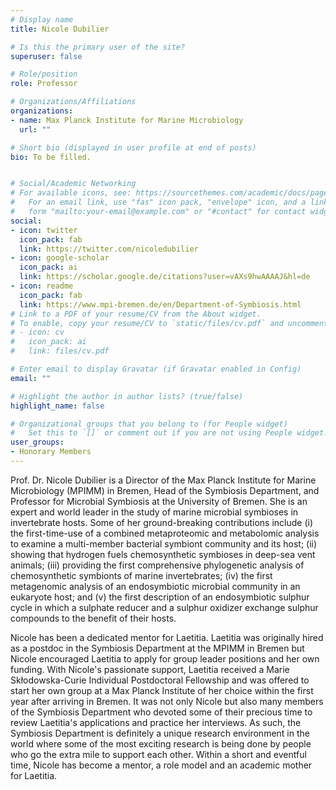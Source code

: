```yaml
---
# Display name
title: Nicole Dubilier

# Is this the primary user of the site?
superuser: false

# Role/position
role: Professor

# Organizations/Affiliations
organizations:
- name: Max Planck Institute for Marine Microbiology
  url: ""

# Short bio (displayed in user profile at end of posts)
bio: To be filled.


# Social/Academic Networking
# For available icons, see: https://sourcethemes.com/academic/docs/page-builder/#icons
#   For an email link, use "fas" icon pack, "envelope" icon, and a link in the
#   form "mailto:your-email@example.com" or "#contact" for contact widget.
social:
- icon: twitter
  icon_pack: fab
  link: https://twitter.com/nicoledubilier
- icon: google-scholar
  icon_pack: ai
  link: https://scholar.google.de/citations?user=vAXs9hwAAAAJ&hl=de
- icon: readme
  icon_pack: fab
  link: https://www.mpi-bremen.de/en/Department-of-Symbiosis.html
# Link to a PDF of your resume/CV from the About widget.
# To enable, copy your resume/CV to `static/files/cv.pdf` and uncomment the lines below.
# - icon: cv
#   icon_pack: ai
#   link: files/cv.pdf

# Enter email to display Gravatar (if Gravatar enabled in Config)
email: ""

# Highlight the author in author lists? (true/false)
highlight_name: false

# Organizational groups that you belong to (for People widget)
#   Set this to `[]` or comment out if you are not using People widget.
user_groups:
- Honorary Members
---
```


Prof. Dr. Nicole Dubilier is a Director of the Max Planck Institute for Marine Microbiology (MPIMM) in Bremen, Head of the Symbiosis Department, and Professor for Microbial Symbiosis at the University of Bremen. She is an expert and world leader in the study of marine microbial symbioses in invertebrate hosts. Some of her ground-breaking contributions include (i) the first-time-use of a combined metaproteomic and metabolomic analysis to examine a multi-member bacterial symbiont community and its host; (ii) showing that hydrogen fuels chemosynthetic symbioses in deep-sea vent animals; (iii) providing the first comprehensive phylogenetic analysis of chemosynthetic symbionts of marine invertebrates; (iv) the first metagenomic analysis of an endosymbiotic microbial community in an eukaryote host; and (v) the first description of an endosymbiotic sulphur cycle in which a sulphate reducer and a sulphur oxidizer exchange sulphur compounds to the benefit of their hosts.

Nicole has been a dedicated mentor for Laetitia. Laetitia was originally hired as a postdoc in the Symbiosis Department at the MPIMM in Bremen but Nicole encouraged Laetitia to apply for group leader positions and her own funding. With Nicole's passionate support, Laetitia received a Marie Skłodowska-Curie Individual Postdoctoral Fellowship and was offered to start her own group at a Max Planck Institute of her choice within the first year after arriving in Bremen. It was not only Nicole but also many members of the Symbiosis Department who devoted some of their precious time to review Laetitia's applications and practice her interviews. As such, the Symbiosis Department is definitely a unique research environment in the world where some of the most exciting research is being done by people who go the extra mile to support each other. Within a short and eventful time, Nicole has become a mentor, a role model and an academic mother for Laetitia.
